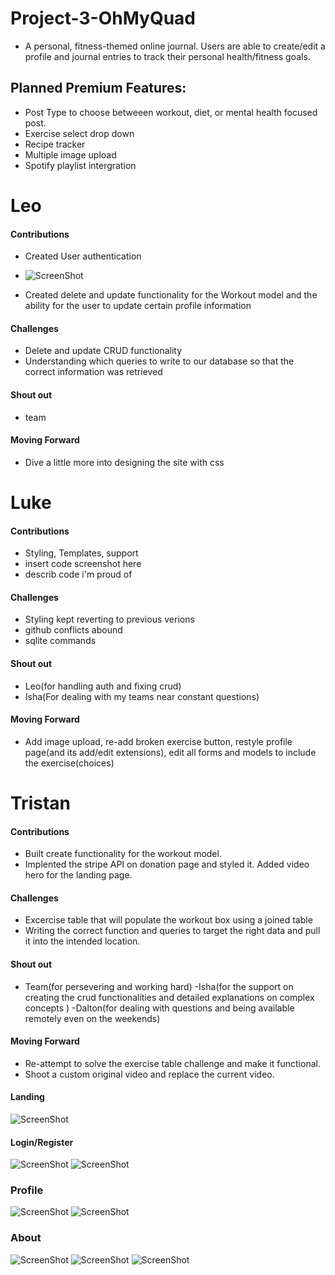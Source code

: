 # Project-3-OhMyQuad

- A personal, fitness-themed online journal. Users are able to create/edit a profile and journal entries to track their personal health/fitness goals.

## Planned Premium Features:

- Post Type to choose betweeen workout, diet, or mental health focused post.
- Exercise select drop down
- Recipe tracker
- Multiple image upload
- Spotify playlist intergration

# Leo

#### Contributions

- Created User authentication
- ![ScreenShot](static/screenshots/leoScreenshot.png)

- Created delete and update functionality for the Workout model and the ability for the user to update certain profile information

#### Challenges

- Delete and update CRUD functionality
- Understanding which queries to write to our database so that the correct information was retrieved

#### Shout out

- team

#### Moving Forward

- Dive a little more into designing the site with css

# Luke

#### Contributions

- Styling, Templates, support
- insert code screenshot here
- describ code i'm proud of

#### Challenges

- Styling kept reverting to previous verions
- github conflicts abound
- sqlite commands

#### Shout out

- Leo(for handling auth and fixing crud)
- Isha(For dealing with my teams near constant questions)

#### Moving Forward

- Add image upload, re-add broken exercise button, restyle profile page(and its add/edit extensions), edit all forms and models to include the exercise(choices)

# Tristan

#### Contributions

- Built create functionality for the workout model. 
- Implented the stripe API on donation page and styled it. Added video hero for the landing page.
<!-- - [insert code screenshot here] -->


#### Challenges

- Excercise table that will populate the workout box using a joined table
- Writing the correct function and queries to target the right data and pull it into the intended location.

#### Shout out

- Team(for persevering and working hard)
-Isha(for the support on creating the crud functionalities and detailed explanations on complex concepts )
-Dalton(for dealing with questions and being available remotely even on the weekends)

#### Moving Forward

- Re-attempt to solve the exercise table challenge and make it functional. 
- Shoot a custom original video and replace the current video.

#### Landing

![ScreenShot](static/screenshots/landing.png)

#### Login/Register

![ScreenShot](static/screenshots/login.png)
![ScreenShot](static/screenshots/register.png)

### Profile

![ScreenShot](static/screenshots/Profile.png)
![ScreenShot](static/screenshots/add.png)

### About

![ScreenShot](static/screenshots/about.png)
![ScreenShot](static/screenshots/about2.png)
![ScreenShot](static/screenshots/dropdown.png)
